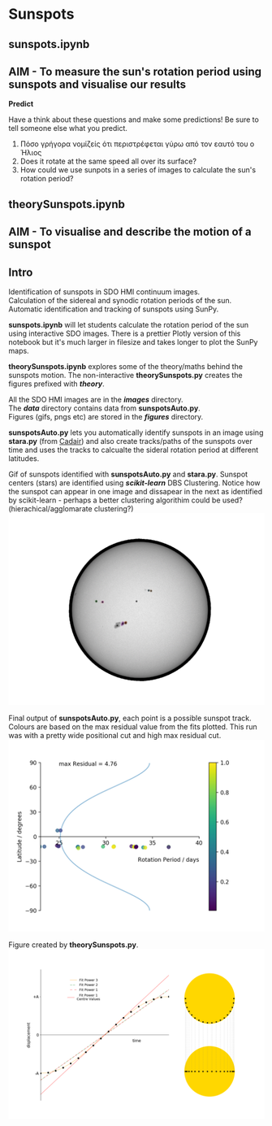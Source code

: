 # Sunspots

## sunspots.ipynb
## AIM - To measure the sun's rotation period using sunspots and visualise our results

**Predict**

Have a think about these questions and make some predictions! Be sure to tell someone else what you predict.

1) Πόσο γρήγορα νομίζείς ότι περιστρέφεται γύρω από τον εαυτό του ο Ήλιος
2) Does it rotate at the same speed all over its surface?  
3) How could we use sunpots in a series of images to calculate the sun's rotation period?

## theorySunspots.ipynb
## AIM - To visualise and describe the motion of a sunspot

## Intro

Identification of sunspots in SDO HMI continuum images.  
Calculation of the sidereal and synodic rotation periods of the sun.  
Automatic identification and tracking of sunspots using SunPy.

**sunspots.ipynb** will let students calculate the rotation period of the sun using interactive SDO images. There is a prettier Plotly version of this notebook but it's much larger in filesize and takes longer to plot the SunPy maps.

**theorySunspots.ipynb** explores some of the theory/maths behind the sunspots motion. The non-interactive **theorySunspots.py** creates the figures prefixed with ***theory***.

All the SDO HMI images are in the ***images*** directory.  
The ***data*** directory contains data from **sunspotsAuto.py**.  
Figures (gifs, pngs etc) are stored in the ***figures*** directory.

**sunspotsAuto.py** lets you automatically identify sunspots in an image using **stara.py** (from [Cadair](https://github.com/Cadair/sunspot_experiments/blob/master/stara.py)) and also create tracks/paths  of the sunspots over time and uses the tracks to calcualte the sideral rotation period at different latitudes.

Gif of sunspots identified with **sunspotsAuto.py** and **stara.py**. Sunspot centers (stars) are identified using ***scikit-learn*** DBS Clustering. Notice how the sunspot can appear in one image and dissapear in the next as identified by scikit-learn - perhaps a better clustering algorithim could be used? (hierachical/agglomarate clustering?)
![AstroWelcome](./figures/sunspotsTracked.gif)

Final output of **sunspotsAuto.py**, each point is a possible sunspot track. Colours are based on the max residual value from the fits plotted. This run was with a pretty wide positional cut and high max residual cut.
![AstroWelcome](./figures/autoTrackSunspots.png)

Figure created by **theorySunspots.py**.
![AstroWelcome](./figures/theorySunspotsPathAll.png)
